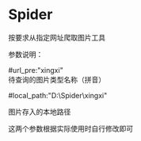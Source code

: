# Spider
按要求从指定网址爬取图片工具

参数说明：

#url_pre:"xingxi"  
待查询的图片类型名称（拼音）


#local_path:"D:\Spider\xingxi"

图片存入的本地路径

这两个参数根据实际使用时自行修改即可

